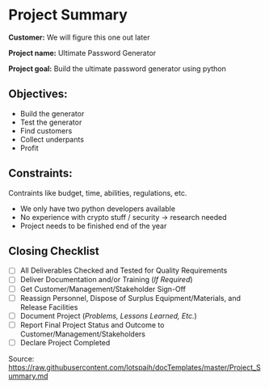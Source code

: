 # Project Summary

**Customer:** We will figure this one out later

**Project name:** Ultimate Password Generator

**Project goal:** Build the ultimate password generator using python

## Objectives:

- Build the generator
- Test the generator
- Find customers
- Collect underpants
- Profit

## Constraints:

Contraints like budget, time, abilities, regulations, etc.

- We only have two python developers available
- No experience with crypto stuff / security -> research needed
- Project needs to be finished end of the year

## Closing Checklist

- [ ]  All Deliverables Checked and Tested for Quality Requirements
- [ ]  Deliver Documentation and/or Training (*If Required*)
- [ ]  Get Customer/Management/Stakeholder Sign-Off
- [ ]  Reassign Personnel, Dispose of Surplus Equipment/Materials, and Release Facilities
- [ ]  Document Project (*Problems, Lessons Learned, Etc.*)
- [ ]  Report Final Project Status and Outcome to Customer/Management/Stakeholders
- [ ]  Declare Project Completed

Source: https://raw.githubusercontent.com/lotspaih/docTemplates/master/Project_Summary.md